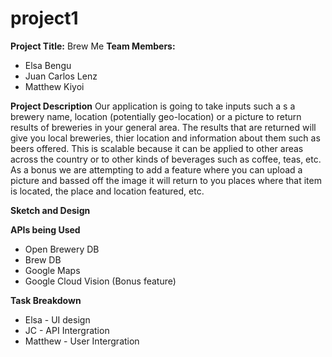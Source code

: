 # project1

**Project Title:** Brew Me
**Team Members:**
  * Elsa Bengu
  * Juan Carlos Lenz
  * Matthew Kiyoi

**Project Description**
Our application is going to take inputs such a s a brewery name, location (potentially geo-location) or a picture to return results of breweries in your general area.  The results that are returned will give you local breweries, thier location and information about them such as  beers offered. This is scalable because it can be applied to other areas across the country or to other kinds of beverages such as coffee, teas, etc.  As a bonus we are attempting to add a feature where you can upload a picture and bassed off the image it will return to you places where that item is located, the place and location featured, etc. 

**Sketch and Design**




**APIs being Used**
  * Open Brewery DB
  * Brew DB
  * Google Maps
  * Google Cloud Vision (Bonus feature)

**Task Breakdown**
  * Elsa - UI design
  * JC - API Intergration
  * Matthew - User Intergration
